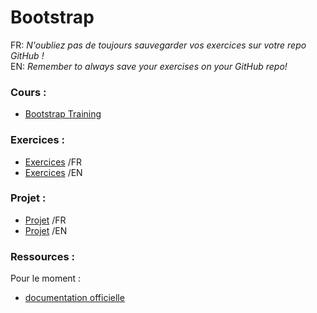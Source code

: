 # Bootstrap

FR: *N'oubliez pas de toujours sauvegarder vos exercices sur votre repo GitHub !*<br>
EN: *Remember to always save your exercises on your GitHub repo!*

### Cours :
- [Bootstrap Training](Bootstrap-Training.pdf)

### Exercices :
- [Exercices](exercices.md) /FR
- [Exercices](exercices-EN.md) /EN

### Projet :
- [Projet](projet.md) /FR
- [Projet](procjet.md) /EN

### Ressources :

Pour le moment :
- [documentation officielle](http://getbootstrap.com)
